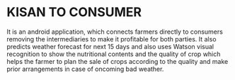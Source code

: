 # KISAN TO CONSUMER
It is an android application, which connects farmers directly to consumers removing the intermediaries to make it profitable for both parties. It also predicts weather forecast for next 15 days and also uses Watson visual recognition to show the nutritional contents and the quality of crop which helps the farmer to plan the sale of crops according to the quality and make prior arrangements in case of oncoming bad weather.
